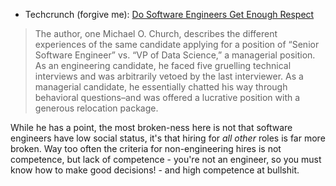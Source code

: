 * Techcrunch (forgive me): [Do Software Engineers Get Enough Respect](http://techcrunch.com/2014/08/16/do-software-engineers-get-enough-respect/)

>The author, one Michael O. Church, describes the different experiences of the same candidate applying for a position of “Senior Software Engineer” vs. “VP of Data Science,” a managerial position. As an engineering candidate, he faced five gruelling technical interviews and was arbitrarily vetoed by the last interviewer. As a managerial candidate, he essentially chatted his way through behavioral questions–and was offered a lucrative position with a generous relocation package.

While he has a point, the most broken-ness here is not that software engineers have low social status, it's that hiring for *all other* roles is far more broken. Way too often the criteria for non-engineering hires is not competence, but lack of competence - you're not an engineer, so you must know how to make good decisions! - and high competence at bullshit.
